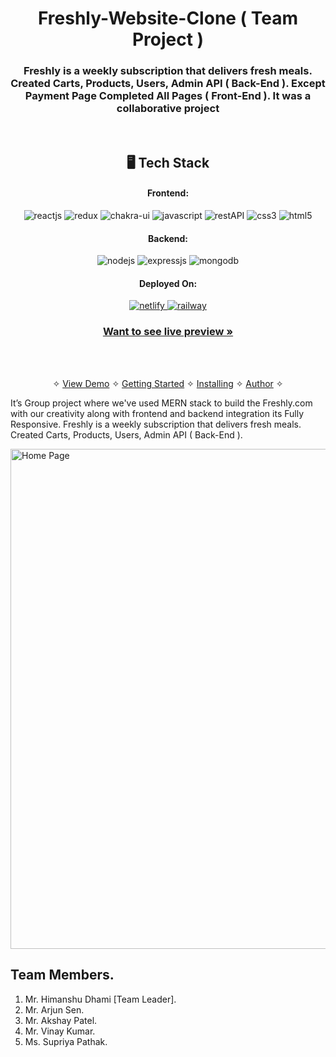 <h1 align="center">Freshly-Website-Clone ( Team Project )</h1>

<h3 align="center">Freshly is a weekly subscription that delivers fresh meals. Created Carts, Products, Users, Admin API ( Back-End ). Except Payment Page Completed All Pages ( Front-End ). It was a collaborative project</h3>

<br />


<h2 align="center">🖥️ Tech Stack</h2>

<h4 align="center">Frontend:</h4>

<p align="center">
  <img src="https://img.shields.io/badge/React-20232A?style=for-the-badge&logo=react&logoColor=61DAFB" alt="reactjs" />
  <img src="https://img.shields.io/badge/Redux-593D88?style=for-the-badge&logo=redux&logoColor=white" alt="redux" />
  <img src="https://img.shields.io/badge/Chakra%20UI-3bc7bd?style=for-the-badge&logo=chakraui&logoColor=white" alt="chakra-ui" />
  <img src="https://img.shields.io/badge/JavaScript-323330?style=for-the-badge&logo=javascript&logoColor=F7DF1E" alt="javascript" />
  <img src="https://img.shields.io/badge/Rest_API-02303A?style=for-the-badge&logo=react-router&logoColor=white" alt="restAPI" />
  <img src="https://img.shields.io/badge/CSS3-1572B6?style=for-the-badge&logo=css3&logoColor=white" alt="css3" />
  <img src="https://img.shields.io/badge/HTML5-E34F26?style=for-the-badge&logo=html5&logoColor=white" alt="html5" />
</p>


<h4 align="center">Backend:</h4>

<p align="center">
  <img src="https://img.shields.io/badge/Node.js-339933?style=for-the-badge&logo=nodedotjs&logoColor=white" alt="nodejs" />
  <img src="https://img.shields.io/badge/Express.js-000000?style=for-the-badge&logo=express&logoColor=white" alt="expressjs" />
  <img src="https://img.shields.io/badge/MongoDB-4EA94B?style=for-the-badge&logo=mongodb&logoColor=white" alt="mongodb" />

</p>

<h4 align="center">Deployed On:</h4>

<p align="center">
<a href="sophisticated-legs-486.netlify.app/">
  <img src="https://img.shields.io/badge/Netlify-00C7B7?style=for-the-badge&logo=netlify&logoColor=white" alt="netlify" />
</a>  
<a href="https://next-foodbackend-production.up.railway.app">
  <img src="https://img.shields.io/badge/railway-430098?style=for-the-badge&logo=railway&logoColor=white" alt="railway" />
  </a>
</p>

<h3 align="center"><a href="sophisticated-legs-486.netlify.app/"><strong>Want to see live preview »</strong></a></h3>


<br />

<p align="center">
  <br />&#10023;
  <a href="#Demo">View Demo</a> &#10023;
  <a href="#Getting-Started">Getting Started</a> &#10023; 
  <a href="#Install">Installing</a> &#10023;
  <a href="#Contact">Author</a> &#10023;
</p>

It’s Group project where we've used MERN stack to build the Freshly.com with our creativity along with frontend and backend integration
its Fully Responsive. Freshly is a weekly subscription that delivers fresh meals. Created Carts, Products, Users, Admin API ( Back-End ).

<img src="https://drive.google.com/file/d/1E10Zq2L5ppYTgDg_tWG-87_Yu91NyrHF/view?usp=share_link" alt="Home Page" width="800px" />

## Team Members.
1.	Mr. Himanshu Dhami [Team Leader].
2.	Mr. Arjun Sen.
3.	Mr. Akshay Patel.
4.	Mr. Vinay Kumar.
5.	Ms. Supriya Pathak.
